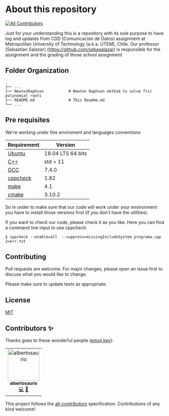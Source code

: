 # About this repository 
[![All Contributors](https://img.shields.io/badge/all_contributors-1-orange.svg?style=flat-square)](#contributors)

Just for your understanding this is a repository with its sole purpose to have log and updates from CDD (Comunicación de 
Datos) assignment at Metropolitan University of Technology (a.k.a. UTEM), Chile. Our professor [Sebastian Salazar] (https://github.com/sebasalazar) 
is responsible for the assignment and the grading of those school assignment

## Folder Organization

    .
    ├── ...
    ├── NewtonRaphson           # Newton Raphson method to solve f(x) polynomial roots
    ├── README.md               # Tbis Readme.md
    └── ...


## Pre requisites

We're working under this enviroment and languages conventions 

Requirement  | Version
------------- | -------------
[Ubuntu](https://ubuntu.com/download/desktop)    |  18.04 LTS 64 bits 
[C++](https://isocpp.org/)       |  std = 11 
[GCC](https://gcc.gnu.org/)       |  7.4.0 
[cppcheck](https://github.com/danmar/cppcheck)  |  1.82 
[make](https://www.gnu.org/software/make/)      |  4.1 
[cmake](https://cmake.org/)     |  3.10.2

So in under to make sure that our code will work under your environment you have to install those versions first (if you don't have the utilities).

If you want to check our code, please check it as you like. Here you can find a command line input to use cppcheck:

```
$ cppcheck --enable=all  --suppress=missingIncludeSystem programa.cpp 2>err.txt
```
## Contributing
Pull requests are welcome. For major changes, please open an issue first to discuss what you would like to change.

Please make sure to update tests as appropriate.

## License
[MIT](https://choosealicense.com/licenses/mit/)
## Contributors ✨

Thanks goes to these wonderful people ([emoji key](https://allcontributors.org/docs/en/emoji-key)):

<!-- ALL-CONTRIBUTORS-LIST:START - Do not remove or modify this section -->
<!-- prettier-ignore -->
<table>
  <tr>
    <td align="center"><a href="https://github.com/albertosaurio"><img src="https://avatars2.githubusercontent.com/u/39352812?v=4" width="100px;" alt="albertosaurio"/><br /><sub><b>albertosaurio</b></sub></a><br /><a href="https://github.com/Nicolasipr/CDD/commits?author=albertosaurio" title="Code">💻</a> <a href="#ideas-albertosaurio" title="Ideas, Planning, & Feedback">🤔</a></td>
  </tr>
</table>

<!-- ALL-CONTRIBUTORS-LIST:END -->

This project follows the [all-contributors](https://github.com/all-contributors/all-contributors) specification. Contributions of any kind welcome!